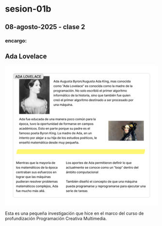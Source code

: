# sesion-01b

## 08-agosto-2025 - clase 2

### encargo:

## Ada Lovelace

![Imagen investigación previa](./imagenes/adaLovelace-pcm.png)

Esta es una pequeña investigación que hice en el marco del curso de profundización Programación Creativa Multimedia.